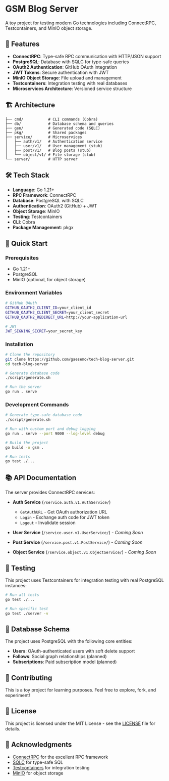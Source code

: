 # GSM Blog Server

A toy project for testing modern Go technologies including ConnectRPC, Testcontainers, and MinIO object storage.

## 🚀 Features

- **ConnectRPC**: Type-safe RPC communication with HTTP/JSON support
- **PostgreSQL**: Database with SQLC for type-safe queries
- **OAuth2 Authentication**: GitHub OAuth integration
- **JWT Tokens**: Secure authentication with JWT
- **MinIO Object Storage**: File upload and management
- **Testcontainers**: Integration testing with real databases
- **Microservices Architecture**: Versioned service structure

## 🏗️ Architecture

```
├── cmd/           # CLI commands (Cobra)
├── db/            # Database schema and queries
├── gen/           # Generated code (SQLC)
├── pkg/           # Shared packages
├── service/       # Microservices
│   ├── auth/v1/   # Authentication service
│   ├── user/v1/   # User management (stub)
│   ├── post/v1/   # Blog posts (stub)
│   └── object/v1/ # File storage (stub)
└── server/        # HTTP server
```

## 🛠️ Tech Stack

- **Language**: Go 1.21+
- **RPC Framework**: ConnectRPC
- **Database**: PostgreSQL with SQLC
- **Authentication**: OAuth2 (GitHub) + JWT
- **Object Storage**: MinIO
- **Testing**: Testcontainers
- **CLI**: Cobra
- **Package Management**: pkgx

## 🚀 Quick Start

### Prerequisites

- Go 1.21+
- PostgreSQL
- MinIO (optional, for object storage)

### Environment Variables

```bash
# GitHub OAuth
GITHUB_OAUTH2_CLIENT_ID=your_client_id
GITHUB_OAUTH2_CLIENT_SECRET=your_client_secret
GITHUB_OAUTH2_REDIRECT_URL=http://your-application-url

# JWT
JWT_SIGNING_SECRET=your_secret_key
```

### Installation

```bash
# Clone the repository
git clone https://github.com/gaesemo/tech-blog-server.git
cd tech-blog-server

# Generate database code
./script/generate.sh

# Run the server
go run . serve
```

### Development Commands

```bash
# Generate type-safe database code
./script/generate.sh

# Run with custom port and debug logging
go run . serve --port 9000 --log-level debug

# Build the project
go build -o gsm .

# Run tests
go test ./...
```

## 📚 API Documentation

The server provides ConnectRPC services:

- **Auth Service** (`/service.auth.v1.AuthService/`)
  - `GetAuthURL` - Get OAuth authorization URL
  - `Login` - Exchange auth code for JWT token
  - `Logout` - Invalidate session

- **User Service** (`/service.user.v1.UserService/`) - *Coming Soon*
- **Post Service** (`/service.post.v1.PostService/`) - *Coming Soon*
- **Object Service** (`/service.object.v1.ObjectService/`) - *Coming Soon*

## 🧪 Testing

This project uses Testcontainers for integration testing with real PostgreSQL instances:

```bash
# Run all tests
go test ./...

# Run specific test
go test ./server -v
```

## 📁 Database Schema

The project uses PostgreSQL with the following core entities:

- **Users**: OAuth-authenticated users with soft delete support
- **Follows**: Social graph relationships (planned)
- **Subscriptions**: Paid subscription model (planned)

## 🤝 Contributing

This is a toy project for learning purposes. Feel free to explore, fork, and experiment!

## 📄 License

This project is licensed under the MIT License - see the [LICENSE](LICENSE) file for details.

## 🙏 Acknowledgments

- [ConnectRPC](https://connectrpc.com/) for the excellent RPC framework
- [SQLC](https://sqlc.dev/) for type-safe SQL
- [Testcontainers](https://testcontainers.com/) for integration testing
- [MinIO](https://min.io/) for object storage